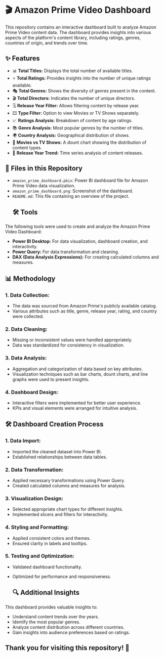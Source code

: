 # 🎬 Amazon Prime Video Dashboard

This repository contains an interactive dashboard built to analyze Amazon Prime Video content data. The dashboard provides insights into various aspects of the platform's content library, including ratings, genres, countries of origin, and trends over time.

## ✨ Features

- 📊 **Total Titles:** Displays the total number of available titles.
- ⭐ **Total Ratings:** Provides insights into the number of unique ratings available.
- 🎭 **Total Genres:** Shows the diversity of genres present in the content.
- 🎬 **Total Directors:** Indicates the number of unique directors.
- 🗓️ **Release Year Filter:** Allows filtering content by release year.
- 🎞️ **Type Filter:** Option to view Movies or TV Shows separately.
- 📈 **Ratings Analysis:** Breakdown of content by age ratings.
- 📚 **Genre Analysis:** Most popular genres by the number of titles.
- 🌍 **Country Analysis:** Geographical distribution of shows.
- 🍿 **Movies vs TV Shows:** A dount chart showing the distribution of content types.
- 📆 **Release Year Trend:** Time series analysis of content releases.

## 📂 Files in this Repository

- `amazon_prime_dashboard.pbix`: Power BI dashboard file for Amazon Prime Video data visualization.
- `amazon_prime_dashboard.png`: Screenshot of the dashboard.
- `README.md`: This file containing an overview of the project.
   ## 🛠 Tools

The following tools were used to create and analyze the Amazon Prime Video Dashboard:

- **Power BI Desktop:** For data visualization, dashboard creation, and interactivity.
- **Power Query:** For data transformation and cleaning.
- **DAX (Data Analysis Expressions):** For creating calculated columns and measures.

## 📊 Methodology

### 1. **Data Collection:**
   - The data was sourced from Amazon Prime's publicly available catalog.
   - Various attributes such as title, genre, release year, rating, and country were collected.

### 2. **Data Cleaning:**
   - Missing or inconsistent values were handled appropriately.
   - Data was standardized for consistency in visualization.

### 3. **Data Analysis:**
   - Aggregation and categorization of data based on key attributes.
   - Visualization techniques such as bar charts, dount charts, and line graphs were used to present insights.

### 4. **Dashboard Design:**
   - Interactive filters were implemented for better user experience.
   - KPIs and visual elements were arranged for intuitive analysis.

## 🛠 Dashboard Creation Process

### 1. **Data Import:**
   - Imported the cleaned dataset into Power BI.
   - Established relationships between data tables.

### 2. **Data Transformation:**
   - Applied necessary transformations using Power Query.
   - Created calculated columns and measures for analysis.

### 3. **Visualization Design:**
   - Selected appropriate chart types for different insights.
   - Implemented slicers and filters for interactivity.

### 4. **Styling and Formatting:**
   - Applied consistent colors and themes.
   - Ensured clarity in labels and tooltips.

### 5. **Testing and Optimization:**
   - Validated dashboard functionality.
   - Optimized for performance and responsiveness.
     
     ## 🔍 Additional Insights

This dashboard provides valuable insights to:

- Understand content trends over the years.
- Identify the most popular genres.
- Analyze content distribution across different countries.
- Gain insights into audience preferences based on ratings.

## Thank you for visiting this repository! 🎉








